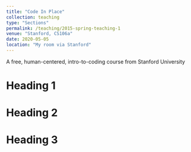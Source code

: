 ```yaml
---
title: "Code In Place"
collection: teaching
type: "Sections"
permalink: /teaching/2015-spring-teaching-1
venue: "Stanford, CS106a"
date: 2020-05-05
location: "My room via Stanford"
---
```

A free, human-centered, intro-to-coding course from Stanford University

Heading 1
======

Heading 2
======

Heading 3
======
